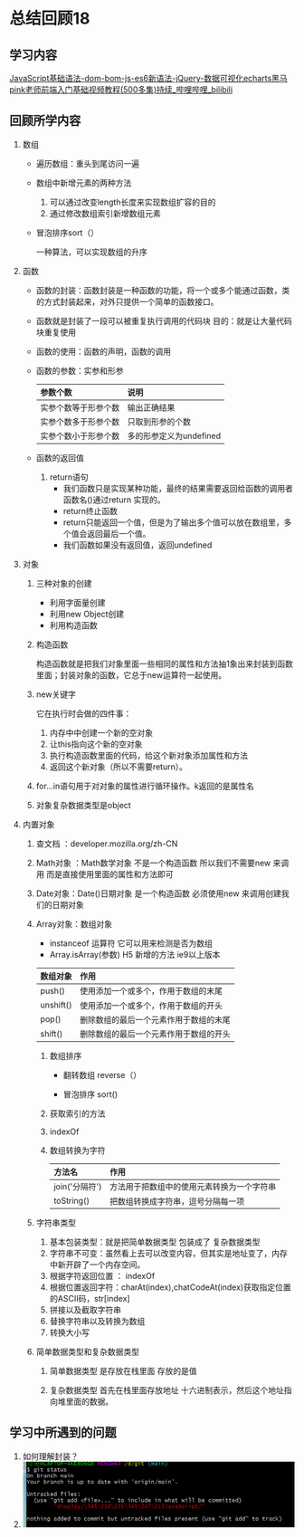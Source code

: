 # 总结回顾18

## 学习内容

[JavaScript基础语法-dom-bom-js-es6新语法-jQuery-数据可视化echarts黑马pink老师前端入门基础视频教程(500多集)持续_哔哩哔哩_bilibili](https://www.bilibili.com/video/BV1Sy4y1C7ha?p=191)

## 回顾所学内容

1. 数组

   * 遍历数组：重头到尾访问一遍
   * 数组中新增元素的两种方法
     1. 可以通过改变length长度来实现数组扩容的目的
     2. 通过修改数组索引新增数组元素

   * 冒泡排序sort（）

     一种算法，可以实现数组的升序

2. 函数

   * 函数的封装：函数封装是一种函数的功能，将一个或多个能通过函数，类的方式封装起来，对外只提供一个简单的函数接口。

   * 函数就是封装了一段可以被重复执行调用的代码块 目的：就是让大量代码块重复使用

   * 函数的使用：函数的声明，函数的调用

   * 函数的参数：实参和形参

     | 参数个数             | 说明                    |
     | -------------------- | ----------------------- |
     | 实参个数等于形参个数 | 输出正确结果            |
     | 实参个数多于形参个数 | 只取到形参的个数        |
     | 实参个数小于形参个数 | 多的形参定义为undefined |

   * 函数的返回值

     1. return语句
        * 我们函数只是实现某种功能，最终的结果需要返回给函数的调用者函数名()通过return 实现的。
        * return终止函数
        * return只能返回一个值，但是为了输出多个值可以放在数组里，多个值会返回最后一个值。
        * 我们函数如果没有返回值，返回undefined

3. 对象

   1. 三种对象的创建
      * 利用字面量创建
      * 利用new Object创建
      * 利用构造函数

   2. 构造函数

      构造函数就是把我们对象里面一些相同的属性和方法抽1象出来封装到函数里面；封装对象的函数，它总于new运算符一起使用。

   3. new关键字

      它在执行时会做的四件事：

      1. 内存中中创建一个新的空对象
      2. 让this指向这个新的空对象
      3. 执行构造函数里面的代码，给这个新对象添加属性和方法
      4. 返回这个新对象（所以不需要return）。

   4. for...in语句用于对对象的属性进行循环操作。k返回的是属性名

   5. 对象复杂数据类型是object

4. 内置对象

   1. 查文档 ：developer.mozilla.org/zh-CN

   2. Math对象 ：Math数学对象 不是一个构造函数 所以我们不需要new 来调用 而是直接使用里面的属性和方法即可

   3. Date对象：Date()日期对象 是一个构造函数 必须使用new 来调用创建我们的日期对象

   4. Array对象：数组对象

      * instanceof 运算符 它可以用来检测是否为数组
      * Array.isArray(参数) H5 新增的方法 ie9以上版本

      | 数组对象  | 作用                                   |
      | --------- | -------------------------------------- |
      | push()    | 使用添加一个或多个，作用于数组的末尾   |
      | unshift() | 使用添加一个或多个，作用于数组的开头   |
      | pop()     | 删除数组的最后一个元素作用于数组的末尾 |
      | shift()   | 删除数组的最后一个元素作用于数组的开头 |

      1. 数组排序

         * 翻转数组 reverse（）

         * 冒泡排序 sort()

      2. 获取索引的方法

      3. indexOf

      4. 数组转换为字符

         | 方法名         | 作用                                       |
         | -------------- | ------------------------------------------ |
         | join('分隔符') | 方法用于把数组中的使用元素转换为一个字符串 |
         | toString()     | 把数组转换成字符串，逗号分隔每一项         |

   5. 字符串类型
      1. 基本包装类型：就是把简单数据类型 包装成了 复杂数据类型
      2. 字符串不可变：虽然看上去可以改变内容，但其实是地址变了，内存中新开辟了一个内存空间。
      3. 根据字符返回位置 ： indexOf
      4. 根据位置返回字符：charAt(index),chatCodeAt(index)获取指定位置的ASCII码，str[index]
      5. 拼接以及截取字符串
      6. 替换字符串以及转换为数组
      7. 转换大小写

   6. 简单数据类型和复杂数据类型

      1. 简单数据类型 是存放在栈里面 存放的是值

      2. 复杂数据类型 首先在栈里面存放地址 十六进制表示，然后这个地址指向堆里面的数据。

## 学习中所遇到的问题

1. 如何理解封装？
2. ![](总结回顾18.assets/1.png)

